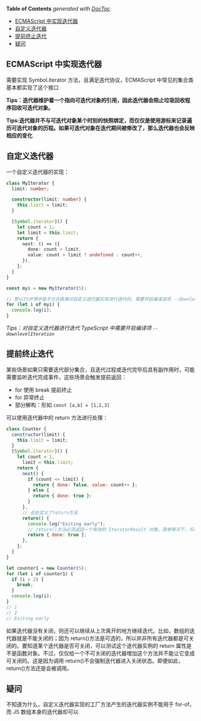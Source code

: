 <!-- START doctoc generated TOC please keep comment here to allow auto update -->
<!-- DON'T EDIT THIS SECTION, INSTEAD RE-RUN doctoc TO UPDATE -->

**Table of Contents** _generated with [DocToc](https://github.com/thlorenz/doctoc)_

- [ECMAScript 中实现迭代器](#ecmascript-中实现迭代器)
- [自定义迭代器](#自定义迭代器)
- [提前终止迭代](#提前终止迭代)
- [疑问](#疑问)

<!-- END doctoc generated TOC please keep comment here to allow auto update -->

## ECMAScript 中实现迭代器

需要实现 Symbol.iterator 方法，且满足迭代协议，ECMAScript 中常见的集合类基本都实现了这个接口

**Tips：迭代器维护着一个指向可迭代对象的引用，因此迭代器会阻止垃圾回收程序回收可迭代对象。**

**Tips:迭代器并不与可迭代对象某个时刻的快照绑定，而仅仅是使用游标来记录遍历可迭代对象的历程。如果可迭代对象在迭代期间被修改了，那么迭代器也会反映相应的变化**

## 自定义迭代器

一个自定义迭代器的实现：

```ts
class MyIterator {
  limit: number;

  constructor(limit: number) {
    this.limit = limit;
  }

  [Symbol.iterator]() {
    let count = 1;
    let limit = this.limit;
    return {
      next: () => ({
        done: count > limit,
        value: count > limit ? undefined : count++,
      }),
    };
  }
}

const myi = new MyIterator(5);

// 默认TS环境中是不允许直接对自定义迭代器实现进行迭代的，需要开启编译选项 --downlevelIteration
for (let i of myi) {
  console.log(i);
}
```

_Tips：对自定义迭代器进行迭代 TypeScript 中需要开启编译项 `--downlevelIteration`_

## 提前终止迭代

某些场景如果只需要迭代部分集合，且迭代过程或迭代完毕后具有副作用时，可能需要监听迭代完成事件，这些场景会触发提前返回：

- for 使用 break 提前终止
- for 异常终止
- 部分解构：形如 `const [a,b] = [1,2,3]`

可以使用迭代器中的 return 方法进行处理：

```js
class Counter {
  constructor(limit) {
    this.limit = limit;
  }
  [Symbol.iterator]() {
    let count = 1,
      limit = this.limit;
    return {
      next() {
        if (count <= limit) {
          return { done: false, value: count++ };
        } else {
          return { done: true };
        }
      },
      // 此处定义了return方法
      return() {
        console.log("Exiting early");
        // return()方法必须返回一个有效的 IteratorResult 对象。简单情况下，可以只返回{ done: true }。
        return { done: true };
      },
    };
  }
}

let counter1 = new Counter(5);
for (let i of counter1) {
  if (i > 2) {
    break;
  }
  console.log(i);
}
// 1
// 2
// Exiting early
```

如果迭代器没有关闭，则还可以继续从上次离开的地方继续迭代。比如，数组的迭代器就是不能关闭的；因为 return()方法是可选的，所以并非所有迭代器都是可关闭的。要知道某个迭代器是否可关闭，可以测试这个迭代器实例的 return 属性是不是函数对象。不过，仅仅给一个不可关闭的迭代器增加这个方法并不能让它变成可关闭的。这是因为调用 return()不会强制迭代器进入关闭状态。即便如此，return()方法还是会被调用。

## 疑问

不知道为什么，自定义迭代器实现的工厂方法产生的迭代器实例不能用于 for-of，而 JS 数组本身的迭代器却可以

